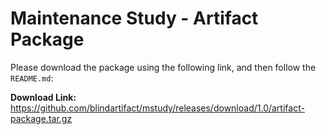 # Maintenance Study - Artifact Package

Please download the package using the following link, and then follow the `README.md`:

**Download Link:** https://github.com/blindartifact/mstudy/releases/download/1.0/artifact-package.tar.gz
